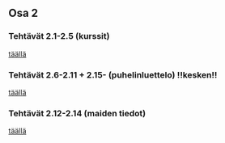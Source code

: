 ## Osa 2

### Tehtävät 2.1-2.5 (kurssit)

[täällä](/kurssit/)

### Tehtävät 2.6-2.11 + 2.15- (puhelinluettelo) !!kesken!!

[täällä](/puhelinluettelo/)

### Tehtävät 2.12-2.14 (maiden tiedot)

[täällä](/maat/)
